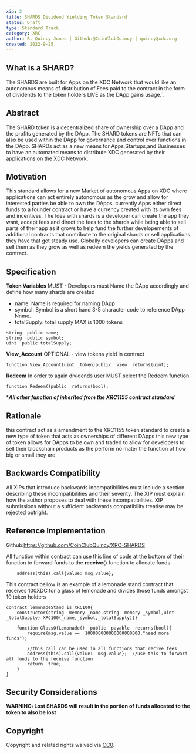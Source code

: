 ```yaml
---
xip: 2
title: SHARDS Dividend Yielding Token Standard 
status: Draft
type: Standard Track
category: XRC
author: R. Quincy Jones | Github:@CoinClubQuincy | quincy@xdc.org 
created: 2022-9-25
---  
```


## What is a SHARD?

The SHARDS are built for Apps on the XDC Network that would like an autonomous means of distribution of Fees paid to the contract in the form of dividends to the token holders LIVE as the DApp gains usage.`. 

## Abstract
The SHARD token is a decentralized share of ownership over a DApp and the profits generated by the DApp. The SHARD tokens are NFTs that can also be used within the DApp for governance and control over functions in the DApp. 
SHARDs act as a new means for Apps,Startups,and Businesses to have an automated means to distribute XDC generated by their applications on the XDC Network.
## Motivation
This standard allows for a new Market of autonomous Apps on XDC where applications can act entirely autonomous as the grow and allow for interested parties be able to own the DApps.  currently Apps either direct funds to a founder contract or have a currency created with its own fees and incentives. The Idea with shards is a developer can create the app they want, accept fees and direct the fees to the shards while being able to sell parts of their app as it grows to help fund the further developements of additional contracts that contribute to the original shards or sell applications they have that get steady use. Globally developers can create DApps and sell them as they grow as well as redeem the yields generated by the contract. 

## Specification

**Token Variables**
MUST - Developers must Name the DApp accordingly and define how many shards are created 
 
- name: Name is required for naming DApp
- symbol: Symbol is a short hand 3-5 character code to reference DApp Nnme.
- totalSupply: total supply MAX is 1000 tokens
````
string  public name;    
string  public symbol;    
uint  public totalSupply;
````


**View_Account** 
OPTIONAL - view tokens yield in contract

    function View_Account(uint _token)public  view  returns(uint);

**Redeem**
In order to again dividends user MUST select the Redeem function 

    function Redeem()public  returns(bool);



****All other function of inherited from the XRC1155 contract standard***



## Rationale
this contract act as a amendment to the XRC1155 token standard to create a new type of token that acts as ownerships of different DApps this new type of token allows for DApps to be own and traded to allow for developers to sell their blockchain products as the perform no mater the function of how big or small they are.

## Backwards Compatibility
All XIPs that introduce backwards incompatibilities must include a section describing these incompatibilities and their severity. The XIP must explain how the author proposes to deal with these incompatibilities. XIP submissions without a sufficient backwards compatibility treatise may be rejected outright.


## Reference Implementation
Github:https://github.com/CoinClubQuincy/XRC-SHARDS

All function within contract can use this line of code at the bottom of their function to forward funds to the **receive()** function to allocate funds.
````solidity
    address(this).call{value: msg.value};
````
This contract bellow is an example of a lemonade stand contract that receives 100XDC for a glass of lemonade and divides those funds amongst 10 token holders

````solidity
contract lemonadeStand is XRC100{
	constructor(string  memory _name,string  memory _symbol,uint _totalSupply) XRC100(_name,_symbol,_totalSupply){}

	function GlassOfLemonade()  public  payable  returns(bool){
		require(msg.value ==  100000000000000000000,"need more funds");

		//this call can be used in all functions that recive fees
		address(this).call{value:  msg.value};  //use this to forward all funds to the receive function
		return  true;
	}
}
````
## Security Considerations
**WARNING: Lost SHARDS will result in the portion of funds allocated to the token to also be lost**

## Copyright
Copyright and related rights waived via [CC0](../LICENSE.md).
